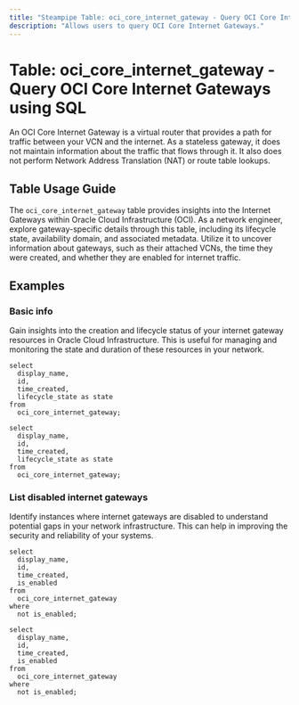 ```yaml
---
title: "Steampipe Table: oci_core_internet_gateway - Query OCI Core Internet Gateways using SQL"
description: "Allows users to query OCI Core Internet Gateways."
---
```


# Table: oci_core_internet_gateway - Query OCI Core Internet Gateways using SQL

An OCI Core Internet Gateway is a virtual router that provides a path for traffic between your VCN and the internet. As a stateless gateway, it does not maintain information about the traffic that flows through it. It also does not perform Network Address Translation (NAT) or route table lookups.

## Table Usage Guide

The `oci_core_internet_gateway` table provides insights into the Internet Gateways within Oracle Cloud Infrastructure (OCI). As a network engineer, explore gateway-specific details through this table, including its lifecycle state, availability domain, and associated metadata. Utilize it to uncover information about gateways, such as their attached VCNs, the time they were created, and whether they are enabled for internet traffic.

## Examples

### Basic info
Gain insights into the creation and lifecycle status of your internet gateway resources in Oracle Cloud Infrastructure. This is useful for managing and monitoring the state and duration of these resources in your network.

```sql+postgres
select
  display_name,
  id,
  time_created,
  lifecycle_state as state
from
  oci_core_internet_gateway;
```

```sql+sqlite
select
  display_name,
  id,
  time_created,
  lifecycle_state as state
from
  oci_core_internet_gateway;
```


### List disabled internet gateways
Identify instances where internet gateways are disabled to understand potential gaps in your network infrastructure. This can help in improving the security and reliability of your systems.

```sql+postgres
select
  display_name,
  id,
  time_created,
  is_enabled
from
  oci_core_internet_gateway
where
  not is_enabled;
```

```sql+sqlite
select
  display_name,
  id,
  time_created,
  is_enabled
from
  oci_core_internet_gateway
where
  not is_enabled;
```